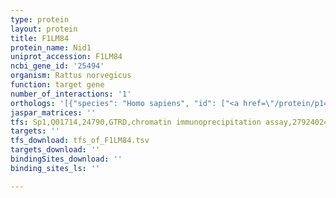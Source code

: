 ```yaml
---
type: protein
layout: protein
title: F1LM84
protein_name: Nid1
uniprot_accession: F1LM84
ncbi_gene_id: '25494'
organism: Rattus norvegicus
function: target gene
number_of_interactions: '1'
orthologs: '[{"species": "Homo sapiens", "id": ["<a href=\"/protein/p14543\">P14543</a>"]}, {"species": "Danio rerio", "id": ["<a href=\"/protein/a0a0g2l836\">A0A0G2L836</a>"]}, {"species": "Mus musculus", "id": ["<a href=\"/protein/p10493\">P10493</a>"]}, {"species": "Caenorhabditis elegans", "id": ["<a href=\"/protein/q93791\">Q93791</a>"]}, {"species": "Drosophila melanogaster", "id": ["<a href=\"/protein/a1z877\">A1Z877</a>"]}]'
jaspar_matrices: ''
tfs: Sp1,Q01714,24790,GTRD,chromatin immunoprecipitation assay,27924024%5Buid%5D,No
targets: ''
tfs_download: tfs_of_F1LM84.tsv
targets_download: ''
bindingSites_download: ''
binding_sites_ls: ''

---
```

